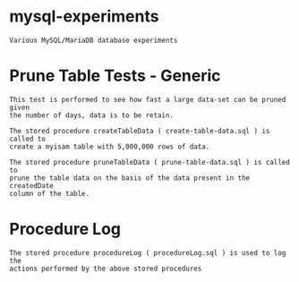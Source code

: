 mysql-experiments
=================

	Various MySQL/MariaDB database experiments

Prune Table Tests - Generic
==

	This test is performed to see how fast a large data-set can be pruned given
	the number of days, data is to be retain.

	The stored procedure createTableData ( create-table-data.sql ) is called to
	create a myisam table with 5,000,000 rows of data.

	The stored procedure pruneTableData ( prune-table-data.sql ) is called to
	prune the table data on the basis of the data present in the createdDate
	column of the table.

Procedure Log
==

	The stored procedure procedureLog ( procedureLog.sql ) is used to log the
	actions performed by the above stored procedures

